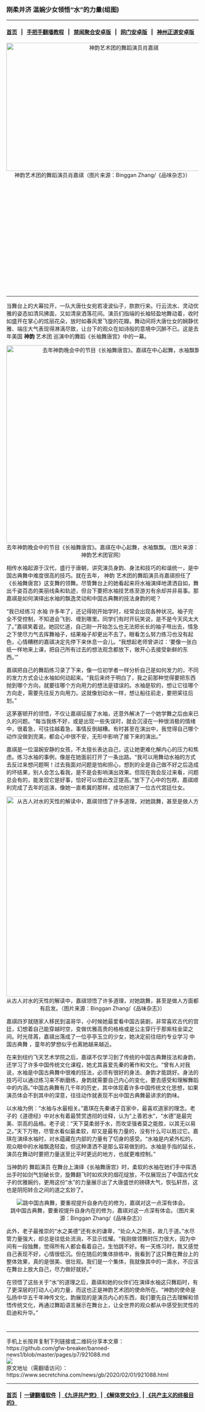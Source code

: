 ### 刚柔并济 温婉少女领悟“水”的力量(组图)
------------------------

#### [首页](https://github.com/gfw-breaker/banned-news1/blob/master/README.md) &nbsp;&nbsp;|&nbsp;&nbsp; [手把手翻墙教程](https://github.com/gfw-breaker/guides/wiki) &nbsp;&nbsp;|&nbsp;&nbsp; [禁闻聚合安卓版](https://github.com/gfw-breaker/bn-android) &nbsp;&nbsp;|&nbsp;&nbsp; [网门安卓版](https://github.com/oGate2/oGate) &nbsp;&nbsp;|&nbsp;&nbsp; [神州正道安卓版](https://github.com/SzzdOgate/update) 



<div class="article_right" style="fone-color:#000">
 <p style="text-align:center">
  <img alt="神韵艺术团的舞蹈演员肖嘉祺" src="https://img3.secretchina.com/pic/2020/1-28/p2614136a991166116-ss.jpg" style="height:336px; width:600px"/>
  <br>
   神韵艺术团的舞蹈演员肖嘉祺（图片来源：Binggan Zhang/《品味杂志》）
   <span id="hideid" name="hideid" style="color:red;display:none;">
    <span href="https://www.secretchina.com">
    </span>
   </span>
  </br>
 </p>
 <div id="txt-mid1-t21-2017">
  <ins class="adsbygoogle" data-ad-client="ca-pub-1276641434651360" data-ad-slot="2451032099" style="display:inline-block;width:336px;height:280px">
  </ins>
  

---


  </div>
 </div>
 <p>
  当舞台上的大幕拉开，一队大唐仕女宛若凌波仙子，款款行来。行云流水、灵动优雅的姿态如清风拂面，又如清泉洒落花间。演员们指端的长袖轻盈地舞动着，收时如盛开在掌心的炫丽花朵，放时如春风里飞旋的花瓣。舞动间将大唐仕女的娴静优雅、端庄大气表现得淋漓尽致，让台下的观众在如诗般的意境中沉醉不已。这是去年美国
  <span href="https://zh-tw.shenyun.com/">
   <strong>
    神韵
   </strong>
   艺术团
  </span>
  巡演中的舞蹈《长袖舞唐宫》中的一幕。
  <span id="hideid" name="hideid" style="color:red;display:none;">
   <span href="https://www.secretchina.com">
   </span>
  </span>
 </p>
 <p style="text-align:center">
  <img alt="去年神韵晚会中的节目《长袖舞唐宫》。嘉祺在中心起舞，水袖飘飘。" src="https://img3.secretchina.com/pic/2020/1-28/p2614131a809283305-ss.jpg" style="height:519px; width:600px"/>
  <br>
   去年神韵晚会中的节目《长袖舞唐宫》。嘉祺在中心起舞，水袖飘飘。（图片来源：神韵艺术团官网）
  </br>
 </p>
 <p>
  相传水袖起源于汉代，盛行于唐朝，讲究演员身韵、身法和技巧的和谐统一，是中国古典舞中难度很高的技巧。就在去年，
  <span href="https://www.secretchina.com/news/gb/tag/神韵" target="_blank">
   神韵
  </span>
  艺术团的舞蹈演员肖嘉祺担任了《长袖舞唐宫》这支舞的领舞。尽管舞台上的她看起来将水袖演绎地潇洒自如，舞出千姿百态的美丽线条和轨迹，但台下要把水袖技艺练至游刃有余却并非易事。那嘉祺是如何演绎出水袖的飘逸灵动和中国古典舞的技法身韵的呢？
 </p>
 <p>
  “我已经练习
  <span href="https://www.secretchina.com/news/gb/tag/水袖" target="_blank">
   水袖
  </span>
  许多年了，还记得刚开始学时，经常会出现各种状况。袖子完全不受控制，不知道会飞到、缠到哪里。同学们有时开玩笑说，是不是今天风太大了。”嘉祺笑着说。她回忆道，自己刚一开始怎么也无法把长长的袖子甩出去，情急之下使尽力气去挥舞袖子，结果袖子却更出不去了。眼看怎么努力练习也没有起色，心情糟糕的嘉祺决定先停下来休息一会儿。“我想起老师曾讲过：‘要像一张白纸一样地来上课，把自己所有过去的想法观念都放下，敞开心去接受新鲜的东西。’”
 </p>
 <p>
  嘉祺把自己的舞蹈练习录了下来，像一位初学者一样分析自己是如何发力的，不同的发力方式会让水袖如何动起来。“我后来终于明白了，我之前那种觉得要把东西抛到哪个方向，就要往哪个方向用力的想法是错误的。水袖是软的，想让它往哪个方向走，需要先往反方向用力。这就像划动水一样，想让船往前走，要把桨往后划。”
 </p>
 <p>
  这茅塞顿开的领悟，不仅让嘉祺征服了水袖，还意外解决了一个她学舞之后由来已久的问题。“每当我练不好，或是出现一些失误时，就会沉浸在一种很消极的情绪中，很着急，可往往越着急，事情反倒越糟。有时甚至在演出中，我觉得自己哪个动作没做到完美，都会心中很不安，无形中影响了接下来的演出。”
 </p>
 <p>
  嘉祺是一位温婉安静的女孩，不太擅长表达自己，这让她更难化解内心的压力和焦虑。练习水袖的事例，像是在她面前打开了一条出路。“我可以用舞动水袖的方式去反过来想问题啊！过去我面对问题是怕和担心，想到的全是自己做不好之后造成的坏结果，别人会怎么看我，是不是会影响演出效果。但现在我会反过来看，问题总会有的，能发现它是好事，恰好可以借此改正提高。”放下了心中的包袱，嘉祺顺利完成了去年的巡演，像她一直希冀的那样，成功扮演了一位古代宫廷仕女。
 </p>
 <p style="text-align:center">
  <img alt="从古人对水的天性的解读中，嘉祺领悟了许多道理，对她跳舞，甚至是做人方面都有启发。" src="https://img3.secretchina.com/pic/2020/1-28/p2614134a498780978-ss.jpg" style="height:525px; width:600px"/>
  <br>
   从古人对水的天性的解读中，嘉祺领悟了许多道理，对她跳舞，甚至是做人方面都有启发。（图片来源：Binggan Zhang/《品味杂志》）
  </br>
 </p>
 <p>
  嘉祺四岁就随家人移民到温哥华，小时候她最爱看中国古装剧，非常喜欢古代的宫廷，幻想着自己能穿越时空，变做优雅高贵的格格或是公主穿行于那紫柱金梁之间。时光荏苒，嘉祺出落成了一位亭亭玉立的少女，她决定前往纽约专业学习
  <span href="https://www.secretchina.com/news/gb/tag/中国古典舞" target="_blank">
   中国古典舞
  </span>
  ，童年的梦想似乎也离她越来越近。
 </p>
 <p>
  在来到纽约飞天艺术学院之后，嘉祺不仅学习到了传统的中国古典舞技法和身韵，还学习了许多中国传统文化课程，她尤其喜爱先秦的著作和文化。“曾有人对我说，水袖是中国古典舞中很难的技法，必须有很好的身法、身韵才能跳好。身法的技巧可以通过练习来不断磨练，身韵就需要自己内心的变化，要去感受和理解舞蹈中的内涵。”中国古典舞有几千年的历史，其中体现着许多中国传统文化思想，如果演员体会不到其中的深意，往往动作就表现不出中国古典舞最讲求的韵味。
 </p>
 <p>
  以水袖为例：“水袖与水最相关。”嘉琪在先秦诸子百家中，最喜欢道家的理念。老子的《道德经》中对水有着最赞赏透彻的诠释，认为“上善若水”，“水德”是最完美、崇高的品格。老子说：“天下莫柔弱于水，而攻坚强者莫之能胜，以其无以易之。”天下万物，尽管水看似最柔软，却又是最有力量的，没有什么可以胜过它。嘉琪在演绎水袖时，对水蕴藏在内部的力量有了切身的感受。“水袖是内紧外松的，观众眼中的水袖飘逸轻盈，但这种潇洒不是那么容易做到的。水袖是手指的延长，演员在舞动时要把力量送至比平时更远的地方，也就更难控制。”
 </p>
 <p>
  当神韵的
  <span href="https://www.secretchina.com/news/gb/tag/舞蹈演员" target="_blank">
   舞蹈演员
  </span>
  在舞台上演绎《长袖舞唐宫》时，柔软的水袖在她们手中挥洒出手时如剑气划破长空，旋舞翻飞时如欢庆的烟花绽放，不仅展现出了中国古代女子的优雅婉约，更用这份“水”的力量展示出了大唐盛世的磅礴大气，恢弘轩昂，这也是阴阳转合之间的道之玄妙了。
 </p>
 <p style="text-align:center">
  <img alt="跳中国古典舞，要重视提升自身内在的修为，嘉祺对这一点深有体会。" src="https://img3.secretchina.com/pic/2020/1-28/p2614135a627362367-ss.jpg"/>
  <br>
   跳中国古典舞，要重视提升自身内在的修为，嘉祺对这一点深有体会。（图片来源：Binggan Zhang/《品味杂志》）
  </br>
 </p>
 <p>
  此外，老子最推崇的“水之美德”还有水的谦卑，“处众人之所恶，故几于道。”水尽管力量强大，却总是往低处流淌，不显示炫耀。“我刚做领舞时压力很大，因为中间有一段独舞，觉得所有人都会看着自己，生怕跳不好。有一天练习时，我又感觉自己表现不好，心情很低沉。但在随后的集体排练中，我看到了这只舞在舞台上的整体效果，真的是很美、很壮观。我们是一个集体，我就像其中的一滴水，不应该在舞台上放大自己，尽力做好就好。”
 </p>
 <p>
  在领悟了这些关于“水”的道理之后，嘉祺和她的伙伴们在演绎水袖这只舞蹈时，有了更深层的打动人心的力量，而这也正是神韵艺术团的使命所在。“神韵的使命是弘扬中华五千年神传文化，韵展现的是演员内心的东西，我们要先自己去理解和领悟传统文化，再通过舞蹈语言展示在舞台上，让全世界的观众都从中感受到灵性的启迪和升华。”
 </p>
 <p style="text-align:center">
  <center>
   <div>
    <div id="txt-mid2-t22-2017" style="display: block;  max-height: 351px;  overflow: hidden;">
     <div id="SC-21xxx">
     </div>
     <ins class="adsbygoogle" data-ad-client="ca-pub-1276641434651360" data-ad-format="auto" data-ad-slot="4301710469" data-full-width-responsive="true" style="display:block">
     </ins>
    </div>
   </div>
  </center>
  <div style="padding-top:12px;">
  </div>
 </p>
</div>

<hr/>
手机上长按并复制下列链接或二维码分享本文章：<br/>
https://github.com/gfw-breaker/banned-news1/blob/master/pages/p7/921088.md <br/>
<a href='https://github.com/gfw-breaker/banned-news1/blob/master/pages/p7/921088.md'><img src='https://github.com/gfw-breaker/banned-news1/blob/master/pages/p7/921088.md.png'/></a> <br/>
原文地址（需翻墙访问）：https://www.secretchina.com/news/gb/2020/02/01/921088.html


------------------------
#### [首页](https://github.com/gfw-breaker/banned-news1/blob/master/README.md) &nbsp;|&nbsp; [一键翻墙软件](https://github.com/gfw-breaker/nogfw/blob/master/README.md) &nbsp;| [《九评共产党》](https://github.com/gfw-breaker/9ping.md/blob/master/README.md#九评之一评共产党是什么) | [《解体党文化》](https://github.com/gfw-breaker/jtdwh.md/blob/master/README.md) | [《共产主义的终极目的》](https://github.com/gfw-breaker/gczydzjmd.md/blob/master/README.md)


<img src='http://gfw-breaker.win/banned-news/pages/p7/921088.md' width='0px' height='0px'/>